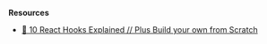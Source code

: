 **Resources**

- [🎥 10 React Hooks Explained // Plus Build your own from Scratch](https://www.youtube.com/watch?v=TNhaISOUy6Q)

